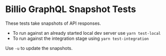 # Billio GraphQL Snapshot Tests

These tests take snapshots of API responses.

- To run against an already started local dev server use `yarn test-local`
- To run against the integration stage using `yarn test-integration`

Use `-u` to update the snapshots.
